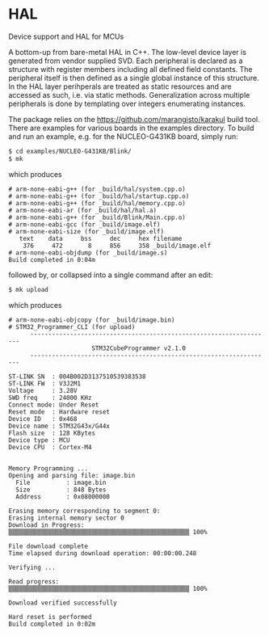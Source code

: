# HAL
Device support and HAL for MCUs

A bottom-up from bare-metal HAL in C++. The low-level device layer is generated from vendor supplied SVD. Each peripheral is declared as a structure with register members including all defined field constants. The peripheral itself is then defined as a single global instance of this structure. In the HAL layer perihperals are treated as static resources and are accessed as such, i.e. via static methods. Generalization across multiple peripherals is done by templating over integers enumerating instances.

The package relies on the https://github.com/marangisto/karakul build tool. There are examples for various boards in the examples directory. To build and run an example, e.g. for the NUCLEO-G431KB board, simply run:

```sh
$ cd examples/NUCLEO-G431KB/Blink/
$ mk
```
which produces
```
# arm-none-eabi-g++ (for _build/hal/system.cpp.o)
# arm-none-eabi-g++ (for _build/hal/startup.cpp.o)
# arm-none-eabi-g++ (for _build/hal/memory.cpp.o)
# arm-none-eabi-ar (for _build/hal/hal.a)
# arm-none-eabi-g++ (for _build/Blink/Main.cpp.o)
# arm-none-eabi-gcc (for _build/image.elf)
# arm-none-eabi-size (for _build/image.elf)
   text    data     bss     dec     hex filename
    376     472       8     856     358 _build/image.elf
# arm-none-eabi-objdump (for _build/image.s)
Build completed in 0:04m
```
followed by, or collapsed into a single command after an edit:
```sh
$ mk upload
```
which produces
```
# arm-none-eabi-objcopy (for _build/image.bin)
# STM32_Programmer_CLI (for upload)
      -------------------------------------------------------------------
                       STM32CubeProgrammer v2.1.0
      -------------------------------------------------------------------

ST-LINK SN  : 004B002D3137510539383538
ST-LINK FW  : V3J2M1
Voltage     : 3.28V
SWD freq    : 24000 KHz
Connect mode: Under Reset
Reset mode  : Hardware reset
Device ID   : 0x468
Device name : STM32G43x/G44x
Flash size  : 128 KBytes
Device type : MCU
Device CPU  : Cortex-M4


Memory Programming ...
Opening and parsing file: image.bin
  File          : image.bin
  Size          : 848 Bytes
  Address       : 0x08000000

Erasing memory corresponding to segment 0:
Erasing internal memory sector 0
Download in Progress:
▒▒▒▒▒▒▒▒▒▒▒▒▒▒▒▒▒▒▒▒▒▒▒▒▒▒▒▒▒▒▒▒▒▒▒▒▒▒▒▒▒▒▒▒▒▒▒▒▒▒ 100%

File download complete
Time elapsed during download operation: 00:00:00.248

Verifying ...

Read progress:
▒▒▒▒▒▒▒▒▒▒▒▒▒▒▒▒▒▒▒▒▒▒▒▒▒▒▒▒▒▒▒▒▒▒▒▒▒▒▒▒▒▒▒▒▒▒▒▒▒▒ 100%

Download verified successfully

Hard reset is performed
Build completed in 0:02m
```
